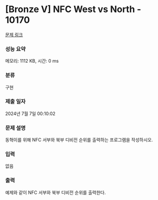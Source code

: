 # [Bronze V] NFC West vs North - 10170 

[문제 링크](https://www.acmicpc.net/problem/10170) 

### 성능 요약

메모리: 1112 KB, 시간: 0 ms

### 분류

구현

### 제출 일자

2024년 7월 7일 00:10:02

### 문제 설명

<p>동혁이를 위해 NFC 서부와 북부 디비전 순위를 출력하는 프로그램을 작성하시오.</p>

### 입력 

 <p>없음</p>

### 출력 

 <p>예제와 같이 NFC 서부와 북부 디비전 순위를 출력한다.</p>

